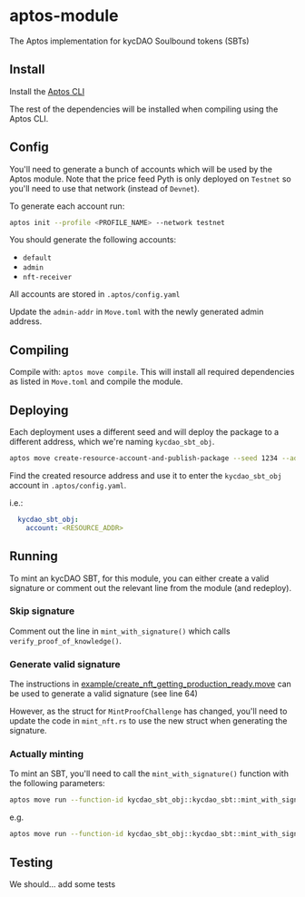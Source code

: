 # aptos-module
The Aptos implementation for kycDAO Soulbound tokens (SBTs)

## Install
Install the [Aptos CLI](https://aptos.dev/tools/aptos-cli/install-cli/)

The rest of the dependencies will be installed when compiling using the Aptos CLI.
## Config
You'll need to generate a bunch of accounts which will be used by the Aptos module. Note that the price feed Pyth is only deployed on `Testnet` so you'll need to use that network (instead of `Devnet`).

To generate each account run:

```bash
aptos init --profile <PROFILE_NAME> --network testnet
```

You should generate the following accounts:
- `default`
- `admin`
- `nft-receiver`

All accounts are stored in `.aptos/config.yaml`

Update the `admin-addr` in `Move.toml` with the newly generated admin address.

## Compiling
Compile with: `aptos move compile`. This will install all required dependencies as listed in `Move.toml` and compile the module.

## Deploying
Each deployment uses a different seed and will deploy the package to a different address, which we're naming `kycdao_sbt_obj`.

```bash
aptos move create-resource-account-and-publish-package --seed 1234 --address-name kycdao_sbt_obj --profile default --named-addresses source_addr=<DEFAULT_ADDR>
```

Find the created resource address and use it to enter the `kycdao_sbt_obj` account in `.aptos/config.yaml`.

i.e.:
```yaml
  kycdao_sbt_obj:
    account: <RESOURCE_ADDR>
```

## Running
To mint an kycDAO SBT, for this module, you can either create a valid signature or comment out the relevant line from the module (and redeploy).

### Skip signature
Comment out the line in `mint_with_signature()` which calls `verify_proof_of_knowledge()`.

### Generate valid signature
The instructions in [example/create_nft_getting_production_ready.move]() can be used to generate a valid signature (see line 64)

However, as the struct for `MintProofChallenge` has changed, you'll need to update the code in `mint_nft.rs` to use the new struct when generating the signature.

### Actually minting
To mint an SBT, you'll need to call the `mint_with_signature()` function with the following parameters:
```bash
aptos move run --function-id kycdao_sbt_obj::kycdao_sbt::mint_with_signature --args <METADATA_CID> <EXPIRY> <SECONDS_TO_PAY> <TIER> <SIGNATURE> --profile nft-receiver
```

e.g.

```bash
aptos move run --function-id kycdao_sbt_obj::kycdao_sbt::mint_with_signature --args string:QmRuPuDNFRhvm5RsbCyM5x5ZR2hsVNt533n9tv5nppRmHw u64:1721537916 u64:32000000 string:KYC_1  hex:3e37ab7f72633a856327e5f206519b957bb1e4fa4fec39f69d2f29e2d36ca3c57589c35e2656cb6901d5e902430fcc3122b5a864c811993cc42fe78fc5882f0d --profile nft-receiver
```

## Testing

We should... add some tests


